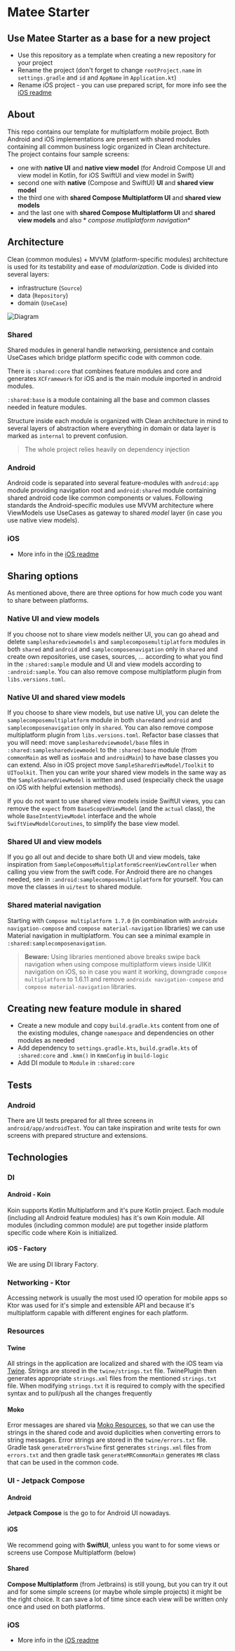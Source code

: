 # Matee Starter

## Use Matee Starter as a base for a new project

- Use this repository as a template when creating a new repository for your project
- Rename the project (don't forget to change `rootProject.name` in `settings.gradle` and `id`
  and `AppName` in `Application.kt`)
- Rename iOS project - you can use prepared script, for more info see
  the [iOS readme](./ios/README.md)

## About

This repo contains our template for multiplatform mobile project. Both Android and iOS
implementations
are present with shared modules containing all common business logic organized in Clean
architecture.  
The project contains four sample screens:

- one with **native UI** and **native view model** (for Android Compose UI and view model in Kotlin,
  for iOS
  SwiftUI and view model in Swift)
- second one with **native** (Compose and SwiftUI) **UI** and **shared view model**
- the third one with **shared Compose Multiplatform UI** and **shared view models**
- and the last one with **shared Compose Multiplatform UI** and **shared view models** and also *
  *compose mutliplatform navigation**

## Architecture

Clean (common modules) + MVVM (platform-specific modules) architecture is used for its testability
and ease of *modularization*.
Code is divided into several layers:

- infrastructure (`Source`)
- data (`Repository`)
- domain (`UseCase`)

![Diagram](ProjectStructure.png)

### Shared

Shared modules in general handle networking, persistence and contain UseCases which bridge platform
specific code with common code.

There is `:shared:core` that combines feature modules and core and generates `XCFramework` for iOS
and is the main module imported in android modules.

`:shared:base` is a module containing all the base and common classes needed in feature modules.

Structure inside each module is organized with Clean architecture in mind to several layers of
abstraction where everything in domain or data layer is marked as `internal` to prevent confusion.

> The whole project relies heavily on dependency injection

### Android

Android code is separated into several feature-modules with `android:app` module providing
navigation root and `android:shared` module containing shared android code like common components or
values. Following standards the Android-specific modules use MVVM architecture where ViewModels use
UseCases as gateway to shared *model* layer (in case you use native view models).

### iOS

- More info in the [iOS readme](./ios/README.md)

## Sharing options

As mentioned above, there are three options for how much code you want to share between platforms.

### Native UI and view models

If you choose not to share view models neither UI, you can go ahead and
delete `samplesharedviewmodels` and `samplecomposemultiplatform` modules in both `shared`
and `android` and `samplecomposenavigation` only in `shared` and create own repositories, use cases,
sources, ... according to what you find in the `:shared:sample` module and UI and view models
according to `:android:sample`. You can also remove compose multiplatform plugin from
`libs.versions.toml`.

### Native UI and shared view models

If you choose to share view models, but use native UI, you can delete
the `samplecomposemultiplatform` module in both `shared`and `android` and `samplecomposenavigation`
only in `shared`. You can also remove compose multiplatform plugin from `libs.versions.toml`.
Refactor base classes that you will need: move `samplesharedviewmodel/base` files in
`:shared:samplesharedviewmodel` to the `:shared:base` module (from `commonMain` as well as `iosMain`
and `androidMain`) to have base classes you can extend. Also in iOS project move
`SampleSharedViewModel/Toolkit` to `UIToolkit`. Then you can write your shared view models in the
same way as the `SampleSharedViewModel` is written and used (especially check the usage on iOS with
helpful extension methods).

If you do not want to use shared view models inside SwiftUI views, you can remove the `expect` from
`BaseScopedViewModel` (and the `actual` class), the
whole `BaseIntentViewModel` interface and the whole `SwiftViewModelCoroutines`, to simplify the base
view model.

### Shared UI and view models

If you go all out and decide to share both UI and view models, take inspiration
from `SampleComposeMultiplatformScreenViewController` when calling you view from the swift code. For
Android there are no changes needed, see in `:android:samplecomposemultiplatform` for yourself.
You can move the classes in `ui/test` to shared module.

### Shared material navigation

Starting with `Compose multiplatform 1.7.0` (in combination with `androidx navigation-compose` and
`compose material-navigation` libraries) we can use Material navigation in multiplatform. You can
see a minimal example in `:shared:samplecomposenavigation`.

> **Beware:** Using libraries mentioned above breaks swipe back navigation when using compose
> multiplatform views inside UIKit navigation on iOS, so in case you want it working, downgrade
`compose multiplatform` to 1.6.11 and remove `androidx navigation-compose` and
`compose material-navigation` libraries.

## Creating new feature module in shared

- Create a new module and copy `build.gradle.kts` content from one of the existing modules, change
  `namespace` and dependencies on other modules as needed
- Add dependency to `settings.gradle.kts`, `build.gradle.kts` of `:shared:core` and `.kmm()`
  in `KmmConfig` in `build-logic`
- Add DI module to `Module` in `:shared:core`

## Tests

### Android

There are UI tests prepared for all three screens in `android/app/androidTest`. You can take
inspiration and write tests for own screens with prepared structure and extensions.

## Technologies

### DI

#### Android - Koin

Koin supports Kotlin Multiplatform and it's pure Kotlin project. Each module
(including all Android feature modules) has it's own Koin module. All modules (including common
module) are put together inside platform specific code where Koin is initialized.

#### iOS - Factory

We are using DI library Factory.

### Networking - Ktor

Accessing network is usually the most used IO operation for mobile apps so Ktor was used for it's
simple and extensible API and because it's multiplatform capable with different engines for each
platform.

### Resources

#### Twine

All strings in the application are localized and shared with the iOS team
via [Twine](https://github.com/scelis/twine). Strings are stored in the `twine/strings.txt` file.
TwinePlugin then generates appropriate `strings.xml` files from the mentioned `strings.txt` file.
When modifying `strings.txt` it is required to comply with the specified syntax and to pull/push all
the changes frequently

#### Moko

Error messages are shared via [Moko Resources](https://github.com/icerockdev/moko-resources), so
that we can use the strings in the shared code and avoid duplicities when converting errors to
string messages. Error strings are stored in the `twine/errors.txt` file. Gradle task
`generateErrorsTwine` first generates `strings.xml` files from `errors.txt` and then gradle task
`generateMRCommonMain` generates `MR` class that can be used in the common code.

### UI - Jetpack Compose

#### Android

**Jetpack Compose** is the go to for Android UI nowadays.

#### iOS

We recommend going with **SwiftUI**, unless you want to for some views or screens use Compose
Multiplatform (below)

#### Shared

**Compose Multiplatform** (from Jetbrains) is still young, but you can try it out and for some
simple screens (or maybe whole simple projects) it might be the right choice. It can save a lot of
time since each view will be written only once and used on both platforms.

### iOS

- More info in the [iOS readme](./ios/README.md)
